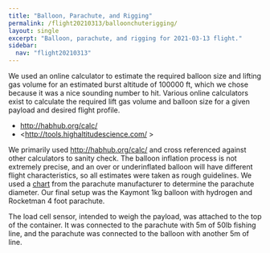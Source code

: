 ```yaml
---
title: "Balloon, Parachute, and Rigging"
permalink: /flight20210313/balloonchuterigging/
layout: single
excerpt: "Balloon, parachute, and rigging for 2021-03-13 flight."
sidebar:
  nav: "flight20210313"
---
```


We used an online calculator to estimate the required balloon size and lifting gas volume for an estimated burst altitude of 100000 ft, which we chose because it was a nice sounding number to hit. Various online calculators exist to calculate the required lift gas volume and balloon size for a given payload and desired flight profile.  

- <http://habhub.org/calc/>  
- <http://tools.highaltitudescience.com/ >

We primarily used <http://habhub.org/calc/> and cross referenced against other calculators to sanity check. The balloon inflation process is not extremely precise, and an over or underinflated balloon will have different flight characteristics, so all estimates were taken as rough guidelines. We used a [chart](https://the-rocketman.com/recovery-html/) from the parachute manufacturer to determine the parachute diameter. Our final setup was the Kaymont 1kg balloon with hydrogen and Rocketman 4 foot parachute.

The load cell sensor, intended to weigh the payload, was attached to the top of the container. It was connected to the parachute with 5m of 50lb fishing line, and the parachute was connected to the balloon with another 5m of line.
